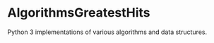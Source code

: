 AlgorithmsGreatestHits
======================

Python 3 implementations of various algorithms and data structures.
